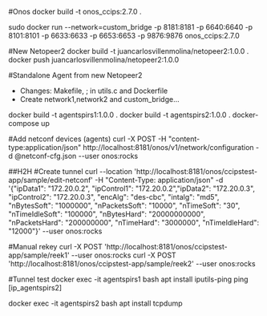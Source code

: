 #Onos
docker build -t onos_ccips:2.7.0 .

sudo docker run --network=custom_bridge -p 8181:8181 -p 6640:6640 -p 8101:8101 -p 6633:6633 -p 6653:6653 -p 9876:9876 onos_ccips:2.7.0


#New Netopeer2
docker build -t juancarlosvillenmolina/netopeer2:1.0.0 .
docker push juancarlosvillenmolina/netopeer2:1.0.0


#Standalone Agent from new Netopeer2
- Changes: Makefile, ; in utils.c and Dockerfile
- Create network1,network2 and custom_bridge...

docker build -t agentspirs1:1.0.0 .
docker build -t agentspirs2:1.0.0 .
docker-compose up




#Add netconf devices (agents)
curl -X POST -H "content-type:application/json" http://localhost:8181/onos/v1/network/configuration -d @netconf-cfg.json --user onos:rocks

##H2H
#Create tunnel
curl --location 'http://localhost:8181/onos/ccipstest-app/sample/edit-netconf' -H "Content-Type: application/json" -d '{"ipData1": "172.20.0.2", "ipControl1": "172.20.0.2","ipData2": "172.20.0.3", "ipControl2": "172.20.0.3", "encAlg": "des-cbc", "intalg": "md5", "nBytesSoft": "1000000", "nPacketsSoft": "10000", "nTimeSoft": "30", "nTimeIdleSoft": "100000", "nBytesHard": "20000000000", "nPacketsHard": "200000000", "nTimeHard": "3000000", "nTimeIdleHard": "12000"}' --user onos:rocks

#Manual rekey 
curl -X POST 'http://localhost:8181/onos/ccipstest-app/sample/reek1' --user onos:rocks
curl -X POST 'http://localhost:8181/onos/ccipstest-app/sample/reek2' --user onos:rocks


#Tunnel test
docker exec -it agentspirs1 bash
apt install iputils-ping
ping [ip_agentspirs2]

docker exec -it agentspirs2 bash
apt install tcpdump


